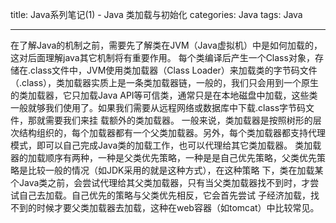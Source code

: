 title: Java系列笔记(1) - Java 类加载与初始化
categories: Java
tags: Java  
  
---

在了解Java的机制之前，需要先了解类在JVM（Java虚拟机）中是如何加载的，这对后面理解java其它机制将有重要作用。
每个类编译后产生一个Class对象，存储在.class文件中，JVM使用类加载器（Class Loader）来加载类的字节码文件（.class），类加载器实质上是一条类加载器链，一般的，我们只会用到一个原生的类加载器，它只加载Java API等可信类，通常只是在本地磁盘中加载，这些类一般就够我们使用了。如果我们需要从远程网络或数据库中下载.class字节码文件，那就需要我们来挂 载额外的类加载器。
一般来说，类加载器是按照树形的层次结构组织的，每个加载器都有一个父类加载器。另外，每个类加载器都支持代理模式，即可以自己完成Java类的加载工作，也可以代理给其它类加载器。
类加载器的加载顺序有两种，一种是父类优先策略，一种是是自己优先策略，父类优先策略是比较一般的情况（如JDK采用的就是这种方式），在这种策略 下，类在加载某个Java类之前，会尝试代理给其父类加载器，只有当父类加载器找不到时，才尝试自己去加载。自己优先的策略与父类优先相反，它会首先尝试 子经济加载，找不到的时候才要父类加载器去加载，这种在web容器（如tomcat）中比较常见。

<!--more-->
